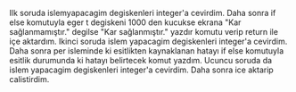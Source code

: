 Ilk soruda islemyapacagim degiskenleri integer'a cevirdim.
Daha sonra if else komutuyla eger t degiskeni 1000 den kucukse ekrana "Kar sağlanmamıştır." degilse "Kar sağlanmıştır." yazdır komutu verip return ile içe aktardım.
Ikinci soruda islem yapacagim degiskenleri integer'a cevirdim.
Daha sonra per isleminde ki esitlikten kaynaklanan hatayı if else komutuyla esitlik durumunda ki hatayı belirtecek komut yazdım.
Ucuncu soruda da  islem yapacagim degiskenleri integer'a cevirdim.
Daha sonra ice aktarip calistirdim.
